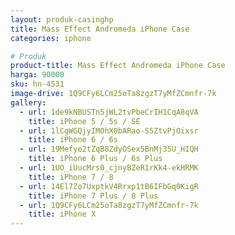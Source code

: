 ```yaml
---
layout: produk-casinghp
title: Mass Effect Andromeda iPhone Case
categories: iphone

# Produk
product-title: Mass Effect Andromeda iPhone Case
harga: 90000
sku: hn-4531
image-drive: 1Q9CFy6LCm25oTa8zgzT7yMfZCmnfr-7k
gallery:
  - url: 1de9kNBUSTn5jWL2tvPbeCrIH1CqA8qVA
    title: iPhone 5 / 5s / SE
  - url: 1lCgWGQjyIMOhX0bARao-S5ZtvPjOixsr
    title: iPhone 6 / 6s
  - url: 19Mefye2tZqB8ZdyOSex5BnMj35U_HIQH
    title: iPhone 6 Plus / 6s Plus
  - url: 1UO_iUucMrs0_cjnyBZeR1rKk4-ekHRMK
    title: iPhone 7 / 8
  - url: 14El7Zo7UxptkV4Rrxp1tB6IFbGq0KigR
    title: iPhone 7 Plus / 8 Plus
  - url: 1Q9CFy6LCm25oTa8zgzT7yMfZCmnfr-7k
    title: iPhone X
---
```

